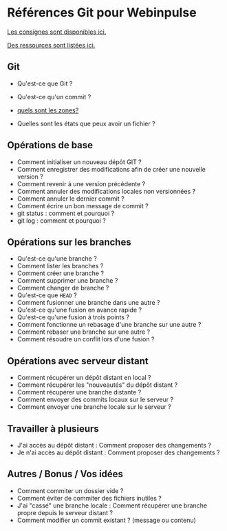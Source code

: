 # Références Git pour Webinpulse

[Les consignes sont disponibles ici.](consignes.md)

[Des ressources sont listées ici.](ressources.md)

## Git

* Qu'est-ce que Git ?
* Qu'est-ce qu'un commit ?
* [quels sont les zones?](reponsezones.md)

* Quelles sont les états que peux avoir un fichier ?

## Opérations de base

* Comment initialiser un nouveau dépôt GIT ?
* Comment enregistrer des modifications afin de créer une nouvelle version ?
* Comment revenir à une version précédente ?
* Comment annuler des modifications locales non versionnées ?
* Comment annuler le dernier commit ?
* Comment écrire un bon message de commit ?
* git status : comment et pourquoi ?
* git log : comment et pourquoi ?

## Opérations sur les branches

* Qu'est-ce qu'une branche ?
* Comment lister les branches ?
* Comment créer une branche ?
* Comment supprimer une branche ?
* Comment changer de branche ?
* Qu'est-ce que `HEAD` ?
* Comment fusionner une branche dans une autre ?
* Qu'est-ce qu'une fusion en avance rapide ?
* Qu'est-ce qu'une fusion à trois points ?
* Comment fonctionne un rebasage d'une branche sur une autre ?
* Comment rebaser une branche sur une autre ?
* Comment résoudre un conflit lors d'une fusion ?

## Opérations avec serveur distant

* Comment récupérer un dépôt distant en local ?
* Comment récupérer les "nouveautés" du dépôt distant ?
* Comment récupérer une branche distante ?
* Comment envoyer des commits locaux sur le serveur ?
* Comment envoyer une branche locale sur le serveur ?

## Travailler à plusieurs

* J'ai accès au dépôt distant : Comment proposer des changements ?
* Je n'ai accès au dépôt distant : Comment proposer des changements ?

## Autres / Bonus / Vos idées

* Comment commiter un dossier vide ?
* Comment éviter de commiter des fichiers inutiles ?
* J'ai "cassé" une branche locale : Comment récupérer une branche propre depuis le serveur distant ?
* Comment modifier un commit existant ? (message ou contenu)
